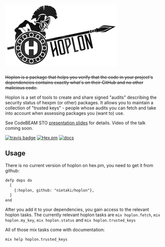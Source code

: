# ![Hoplon](assets/hoplon_text_200.png)

~~Hoplon is a package that helps you verify that the code in your project's dependencies
contains exactly what's on their GitHub and no other malicious code.~~

Hoplon is a set of tools to create and share signed "audits" describing the
security status of hexpm (or other) packages. It allows you to maintain
a collection of "trusted keys" - people whose audits you can fetch and take into
account when assessing packages you (want to) use.

See CodeBEAM STO [presentation slides](https://slides.com/nietaki/trust-issues/) for details.
Video of the talk coming soon.

[![travis badge](https://travis-ci.org/nietaki/hoplon.svg?branch=master)](https://travis-ci.org/nietaki/hoplon)
[![Hex.pm](https://img.shields.io/hexpm/v/hoplon.svg)](https://hex.pm/packages/hoplon)
[![docs](https://img.shields.io/badge/docs-hexdocs-yellow.svg)](https://hexdocs.pm/hoplon/)
<!--[![Coverage Status](https://coveralls.io/repos/github/nietaki/hoplon/badge.svg?branch=master)](https://coveralls.io/github/nietaki/hoplon?branch=master)-->

## Usage

There is no current version of hoplon on hex.pm, you need to get it from github:

    defp deps do
      [
        {:hoplon, github: "nietaki/hoplon"},
      ]
    end
     
After you add it to your dependencies, you gain access to the relevant hoplon tasks.
The currently relevant hoplon tasks are `mix hoplon.fetch`, `mix hoplon.my_key`,
`mix hoplon.status` and `mix hoplon.trusted_keys`

All of those mix tasks come with documentation:

    mix help hoplon.trusted_keys


